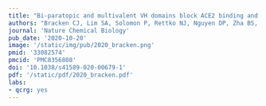```yaml
---
title: "Bi-paratopic and multivalent VH domains block ACE2 binding and neutralize SARS-CoV-2."
authors: "Bracken CJ, Lim SA, Solomon P, Rettko NJ, Nguyen DP, Zha BS, Schaefer K, Byrnes JR, Zhou J, Lui I, Liu J, Pance K, **QCRG Structural Biology Consortium**, Zhou XX, Leung KK, Wells JA"
journal: 'Nature Chemical Biology'
pub_date: '2020-10-20'
image: '/static/img/pub/2020_bracken.png'
pmid: '33082574'
pmcid: 'PMC8356808'
doi: '10.1038/s41589-020-00679-1'
pdf: '/static/pdf/2020_bracken.pdf'
labs:
- qcrg: yes
---
```


